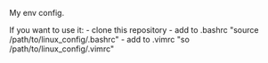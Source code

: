My env config.

If you want to use it:
	- clone this repository 
	- add to .bashrc "source /path/to/linux_config/.bashrc"
	- add to .vimrc "so /path/to/linux_config/.vimrc"

